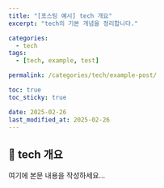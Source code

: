 ```yaml
---
title: "[포스팅 예시] tech 개요"
excerpt: "tech의 기본 개념을 정리합니다."

categories:
  - tech
tags:
  - [tech, example, test]

permalink: /categories/tech/example-post/

toc: true
toc_sticky: true

date: 2025-02-26
last_modified_at: 2025-02-26
---
```


## 🚀 tech 개요

여기에 본문 내용을 작성하세요...
